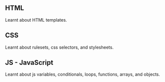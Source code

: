 ## HTML
Learnt about HTML templates. <br>

## CSS
Learnt about rulesets, css selectors, and stylesheets.<br>

## JS - JavaScript
Learnt about js variables, conditionals, loops, functions, arrays, and objects.
